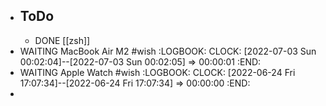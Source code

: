 - ## ToDo
	- DONE [[zsh]]
- WAITING MacBook Air M2 #wish
  :LOGBOOK:
  CLOCK: [2022-07-03 Sun 00:02:04]--[2022-07-03 Sun 00:02:05] =>  00:00:01
  :END:
- WAITING Apple Watch #wish
  :LOGBOOK:
  CLOCK: [2022-06-24 Fri 17:07:34]--[2022-06-24 Fri 17:07:34] =>  00:00:00
  :END:
-